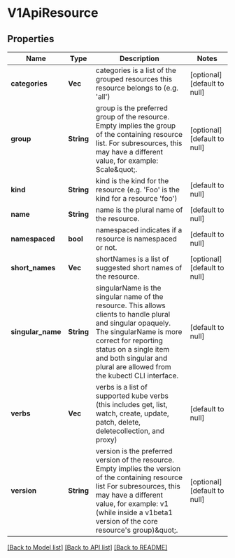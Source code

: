 # V1ApiResource

## Properties
Name | Type | Description | Notes
------------ | ------------- | ------------- | -------------
**categories** | **Vec<String>** | categories is a list of the grouped resources this resource belongs to (e.g. &#39;all&#39;) | [optional] [default to null]
**group** | **String** | group is the preferred group of the resource.  Empty implies the group of the containing resource list. For subresources, this may have a different value, for example: Scale\&quot;. | [optional] [default to null]
**kind** | **String** | kind is the kind for the resource (e.g. &#39;Foo&#39; is the kind for a resource &#39;foo&#39;) | [default to null]
**name** | **String** | name is the plural name of the resource. | [default to null]
**namespaced** | **bool** | namespaced indicates if a resource is namespaced or not. | [default to null]
**short_names** | **Vec<String>** | shortNames is a list of suggested short names of the resource. | [optional] [default to null]
**singular_name** | **String** | singularName is the singular name of the resource.  This allows clients to handle plural and singular opaquely. The singularName is more correct for reporting status on a single item and both singular and plural are allowed from the kubectl CLI interface. | [default to null]
**verbs** | **Vec<String>** | verbs is a list of supported kube verbs (this includes get, list, watch, create, update, patch, delete, deletecollection, and proxy) | [default to null]
**version** | **String** | version is the preferred version of the resource.  Empty implies the version of the containing resource list For subresources, this may have a different value, for example: v1 (while inside a v1beta1 version of the core resource&#39;s group)\&quot;. | [optional] [default to null]

[[Back to Model list]](../README.md#documentation-for-models) [[Back to API list]](../README.md#documentation-for-api-endpoints) [[Back to README]](../README.md)


